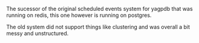 The sucessor of the original scheduled events system for yagpdb that was running on redis, this one however is running on postgres.

The old system did not support things like clustering and was overall a bit messy and unstructured.
